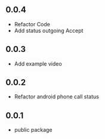 ## 0.0.4
- Refactor Code
- Add status outgoing Accept

## 0.0.3
- Add example video

## 0.0.2
- Refactor android phone call status

## 0.0.1
 - public package
